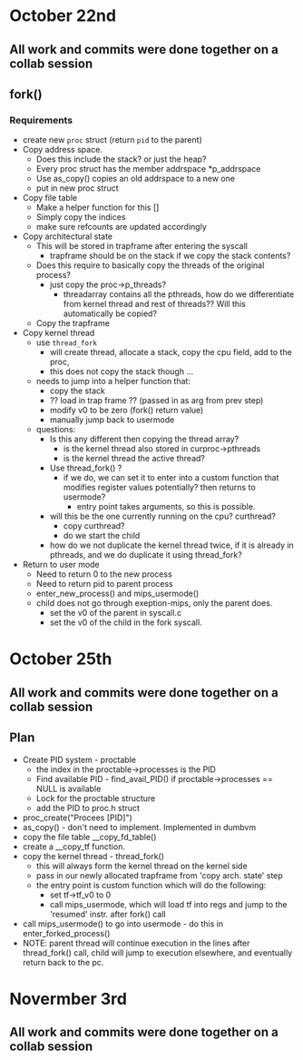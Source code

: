 # October 22nd

## All work and commits were done together on a collab session

## fork()
### Requirements 
- create new `proc` struct (return `pid` to the parent)
- Copy address space. 
    - Does this include the stack? or just the heap?
    - Every proc struct has the member addrspace *p_addrspace 
    - Use as_copy() copies an old addrspace to a new one
    - put in new proc struct
- Copy file table
    - Make a helper function for this []
    - Simply copy the indices
    - make sure refcounts are updated accordingly
- Copy architectural state
    - This will be stored in trapframe after entering the syscall
        - trapframe should be on the stack if we copy the stack contents?
    - Does this require to basically copy the threads of the original process?
        - just copy the proc->p_threads?
            - threadarray contains all the pthreads, how do we differentiate from kernel thread and rest of threads?? Will this automatically be copied?
    - Copy the trapframe 
- Copy kernel thread
    - use `thread_fork`
        - will create thread, allocate a stack, copy the cpu field, add to the proc, 
        - this does not copy the stack though ...
    - needs to jump into a helper function that: 
        - copy the stack
        - ?? load in trap frame ?? (passed in as arg from prev step)
        - modify v0 to be zero (fork() return value)
        - manually jump back to usermode 
    - questions:
        - Is this any different then copying the thread array?
            - is the kernel thread also stored in curproc->pthreads
            - is the kernel thread the active thread? 
        - Use thread_fork() ?
            - if we do, we can set it to enter into a custom function that modifies register values potentially? then returns to usermode?
                - entry point takes arguments, so this is possible.
        - will this be the one currently running on the cpu? curthread?
            - copy curthread? 
            - do we start the child 
        - how do we not duplicate the kernel thread twice, if it is already in pthreads, and we do duplicate it using thread_fork?
- Return to user mode 
    - Need to return 0 to the new process 
    - Need to return pid to parent process 
    - enter_new_process() and mips_usermode()
    - child does not go through exeption-mips, only the parent does.
        - set the v0 of the parent in syscall.c
        - set the v0 of the child in the fork syscall.

# October 25th

## All work and commits were done together on a collab session

## Plan
- Create PID system - proctable
    - the index in the proctable->processes is the PID 
    - Find available PID - find_avail_PID() if proctable->processes == NULL is available   
    - Lock for the proctable structure 
    - add the PID to proc.h struct  
- proc_create("Procees [PID]") 
- as_copy() - don't need to implement. Implemented in dumbvm   
- copy the file table __copy_fd_table() 
- create a __copy_tf function.  
- copy the kernel thread - thread_fork()
    - this will always form the kernel thread on the kernel side
    - pass in our newly allocated trapframe from 'copy arch. state' step
    - the entry point is custom function which will do the following:
        - set tf->tf_v0 to 0
        - call mips_usermode, which will load tf into regs and jump to the 'resumed' instr. after fork() call
- call mips_usermode() to go into usermode - do this in enter_forked_process()
- NOTE: parent thread will continue execution in the lines after thread_fork() call, child will jump to execution elsewhere, and eventually return back to the pc.

# Novermber 3rd

## All work and commits were done together on a collab session